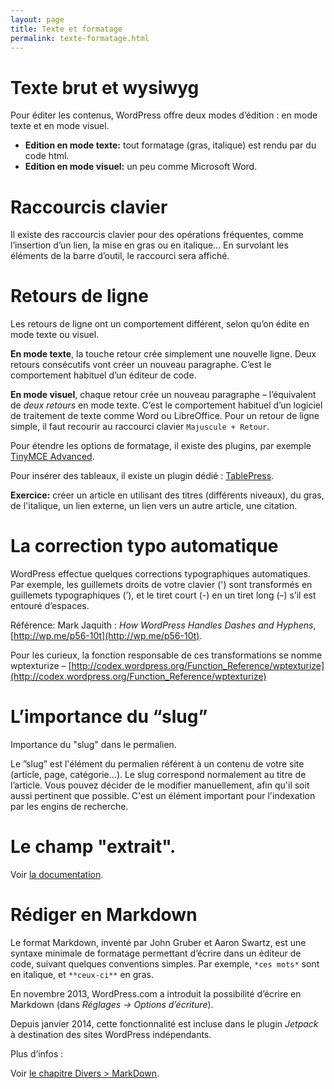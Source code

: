 ```yaml
---
layout: page
title: Texte et formatage
permalink: texte-formatage.html
---
```


Texte brut et wysiwyg
===

Pour éditer les contenus, WordPress offre deux modes d’édition : en mode texte et en mode visuel.

* **Edition en mode texte:** tout formatage (gras, italique) est rendu par du code html.
* **Edition en mode visuel:** un peu comme Microsoft Word.

Raccourcis clavier
===

Il existe des raccourcis clavier pour des opérations fréquentes, comme l’insertion d’un lien, la mise en gras ou en italique... En survolant les éléments de la barre d’outil, le raccourci sera affiché.

Retours de ligne
===

Les retours de ligne ont un comportement différent, selon qu’on édite en mode texte ou visuel. 

**En mode texte**, la touche retour crée simplement une nouvelle ligne. Deux retours consécutifs vont créer un nouveau paragraphe. C’est le comportement habituel d’un éditeur de code.

**En mode visuel**, chaque retour crée un nouveau paragraphe – l’équivalent de *deux retours* en mode texte. C’est le comportement habituel d’un logiciel de traitement de texte comme Word ou LibreOffice. Pour un retour de ligne simple, il faut recourir au raccourci clavier `Majuscule + Retour`.

Pour étendre les options de formatage, il existe des plugins, par exemple [TinyMCE Advanced](https://wordpress.org/plugins/tinymce-advanced/).

Pour insérer des tableaux, il existe un plugin dédié : [TablePress](https://wordpress.org/plugins/tablepress/).

**Exercice:** créer un article en utilisant des titres (différents niveaux), du gras, de l'italique, un lien externe, un lien vers un autre article, une citation.

La correction typo automatique
===

WordPress effectue quelques corrections typographiques automatiques. Par exemple, les guillemets droits de votre clavier (') sont transformés en guillemets typographiques (’), et le tiret court (-) en un tiret long (–) s’il est entouré d’espaces. 

Référence: Mark Jaquith : *How WordPress Handles Dashes and Hyphens*, [http://wp.me/p56-10t](http://wp.me/p56-10t). 

Pour les curieux, la fonction responsable de ces transformations se nomme wptexturize – [http://codex.wordpress.org/Function_Reference/wptexturize](http://codex.wordpress.org/Function_Reference/wptexturize)


L’importance du “slug”
===

Importance du "slug" dans le permalien.

Le ”slug” est l'élément du permalien référent à un contenu de votre site (article, page, catégorie...). Le slug correspond normalement au titre de l’article. Vous pouvez décider de le modifier manuellement, afin qu'il soit aussi pertinent que possible. C'est un élément important pour l'indexation par les engins de recherche.

Le champ "extrait".
===

Voir [la documentation](https://codex.wordpress.org/fr:Extrait).


Rédiger en Markdown 
===

Le format Markdown, inventé par John Gruber et Aaron Swartz, est une syntaxe minimale de formatage permettant d’écrire dans un éditeur de code, suivant quelques conventions simples. Par exemple, `*ces mots*` sont en italique, et `**ceux-ci**` en gras. 

En novembre 2013, WordPress.com a introduit la possibilité d’écrire en Markdown (dans *Réglages → Options d’écriture*).

Depuis janvier 2014, cette fonctionnalité est incluse dans le plugin *Jetpack* à destination des sites WordPress indépendants.

Plus d’infos :

Voir [le chapitre Divers > MarkDown](/divers/markdown/).